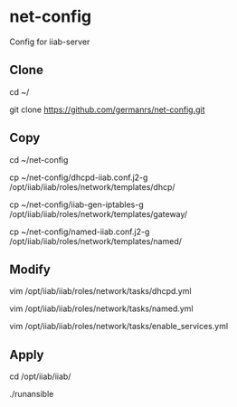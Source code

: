 # net-config
Config for iiab-server

## Clone
cd ~/

git clone https://github.com/germanrs/net-config.git

## Copy
cd ~/net-config

cp ~/net-config/dhcpd-iiab.conf.j2-g /opt/iiab/iiab/roles/network/templates/dhcp/

cp ~/net-config/iiab-gen-iptables-g /opt/iiab/iiab/roles/network/templates/gateway/

cp ~/net-config/named-iiab.conf.j2-g /opt/iiab/iiab/roles/network/templates/named/

## Modify 
vim /opt/iiab/iiab/roles/network/tasks/dhcpd.yml

vim /opt/iiab/iiab/roles/network/tasks/named.yml

vim /opt/iiab/iiab/roles/network/tasks/enable_services.yml

## Apply
cd /opt/iiab/iiab/

./runansible
